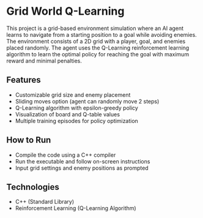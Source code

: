 # Grid World Q-Learning

This project is a grid-based environment simulation where an AI agent learns to navigate from a starting position to a goal while avoiding enemies. The environment consists of a 2D grid with a player, goal, and enemies placed randomly. The agent uses the Q-Learning reinforcement learning algorithm to learn the optimal policy for reaching the goal with maximum reward and minimal penalties.

## Features
- Customizable grid size and enemy placement
- Sliding moves option (agent can randomly move 2 steps)
- Q-Learning algorithm with epsilon-greedy policy
- Visualization of board and Q-table values
- Multiple training episodes for policy optimization

## How to Run
- Compile the code using a C++ compiler
- Run the executable and follow on-screen instructions
- Input grid settings and enemy positions as prompted

## Technologies
- C++ (Standard Library)
- Reinforcement Learning (Q-Learning Algorithm)
